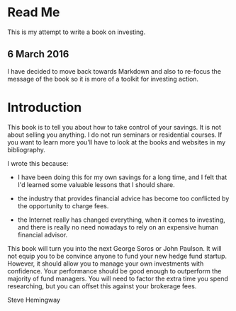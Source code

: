 # Read Me 
This is my attempt to write a book on investing.

## 6 March  2016 
I have decided to move back towards Markdown and also to re-focus the message of the book so it is more of a toolkit for investing action. 

# Introduction

This book is to tell you about how to take control of your savings. 
It is not about selling you anything. I do not run seminars or residential courses. If you want to learn more you'll have to look at the books and websites in my bibliography.

I wrote this because:

* I have been doing this for my own savings for a long time, and I felt that I'd learned some valuable lessons that I should share.

* the industry that provides financial advice has become too conflicted by the opportunity to charge fees.

* the Internet really has changed everything, when it comes to investing, and there is really no need nowadays to rely on an expensive human financial advisor.


This book will  turn you into the next George Soros or John Paulson. It will not equip you to be convince anyone to fund your new hedge fund startup.  However, it should allow you to manage your own investments with confidence. Your performance should be good enough to outperform the  majority of fund managers. You will need to factor the extra time you spend researching, but you can offset this against your brokerage fees.


Steve Hemingway
